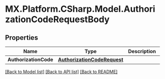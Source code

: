 # MX.Platform.CSharp.Model.AuthorizationCodeRequestBody

## Properties

Name | Type | Description | Notes
------------ | ------------- | ------------- | -------------
**AuthorizationCode** | [**AuthorizationCodeRequest**](AuthorizationCodeRequest.md) |  | [optional] 

[[Back to Model list]](../README.md#documentation-for-models) [[Back to API list]](../README.md#documentation-for-api-endpoints) [[Back to README]](../README.md)

